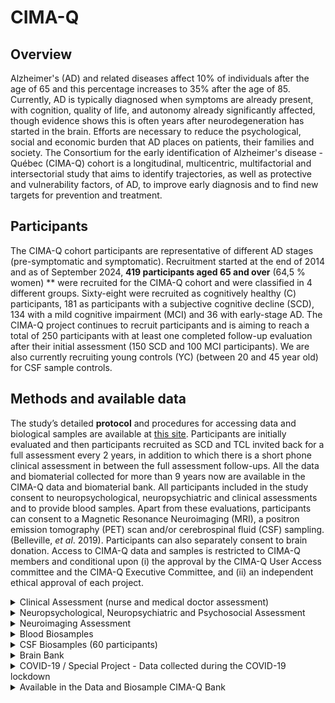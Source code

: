 # CIMA-Q
## Overview
Alzheimer's (AD) and related diseases affect 10% of individuals after the age of 65 and this percentage increases to 35% after the age of 85. Currently, AD is typically diagnosed when symptoms are already present, with cognition, quality of life, and autonomy already significantly affected, though evidence shows this is often years after neurodegeneration has started in the brain. Efforts are necessary to reduce the psychological, social and economic burden that AD places on patients, their families and society. The Consortium for the early identification of Alzheimer's disease - Québec (CIMA-Q) cohort is a longitudinal, multicentric, multifactorial and intersectorial study that aims to identify trajectories, as well as protective and vulnerability factors, of AD, to improve early diagnosis and to find new targets for prevention and treatment.

## Participants
The CIMA-Q cohort participants are representative of different AD stages (pre-symptomatic and symptomatic). Recruitment started at the end of 2014 and as of September 2024, **419 participants aged 65 and over** (64,5 % women) ** were recruited for the CIMA-Q cohort and were classified in 4 different groups. Sixty-eight were recruited as cognitively healthy (C) participants, 181 as participants with a subjective cognitive decline (SCD), 134 with a mild cognitive impairment (MCI) and 36 with early-stage AD. The CIMA-Q project continues to recruit participants and is aiming to reach a total of 250 participants with at least one completed follow-up evaluation after their initial assessment (150 SCD and 100 MCI participants). We are also currently recruiting young controls (YC) (between 20 and 45 year old) for CSF sample controls.

## Methods and available data
The study’s detailed **protocol** and procedures for accessing data and biological samples are available at  [this site](http://www.cima-q.ca/en/data-cima-q/). Participants are initially evaluated and then participants recruited as SCD and TCL invited back for a full assessment every 2 years, in addition to which there is a short phone clinical assessment in between the full assessment follow-ups. All the data and biomaterial collected for more than 9 years now are available in the CIMA-Q data and biomaterial bank. All participants included in the study consent to neuropsychological, neuropsychiatric and clinical assessments and to provide blood samples. Apart from these evaluations, participants can consent to a Magnetic Resonance Neuroimaging (MRI), a positron emission tomography (PET) scan and/or cerebrospinal fluid (CSF) sampling. (Belleville, *et al*. 2019). Participants can also separately consent to brain donation.
Access to CIMA-Q data and samples is restricted to CIMA-Q members and conditional upon (i) the approval by the CIMA-Q User Access committee and the CIMA-Q Executive Committee, and (ii) an independent ethical approval of each project.

<details>
  <summary>Clinical Assessment (nurse and medical doctor assessment)</summary>

## Clinical Assessment (nurse and medical doctor assessment)
### Socio-Demographic Information
Nationality, marital status, language, living arrangements, social support network, income, level of education, occupation, retirement, volunteering and types of activities practiced, social activities, etc.

### COGNITION
1. MoCA (Montreal Cognitive Assessment)
2. Telephone-Mini Mental State Examination (T-MMSE)
3. Logical Memory test from the Wechsler Memory Scale (short story, immediate and delayed recall)
4. Cognitive complaint question (Jessen)
5. Clinical diagnosis

### Cognitive Reserve
1. Cognitive reserve questionnaire (Bartrés score)
2. Questions on bilingualism

### Functional Abilities
1. Alzheimer’s disease cooperative study (ADCS) – Activities of Daily Living questionnaire
2. Physical self-maintenance scale (PSMS)
3. Score – Clinical Dementia Rating (CDR)

### Nutrition
1. Mini Nutritional Assessment® (MNA)

### Gender Identity
1. Question on gender identity

### Psychiatric Symptoms
1.  PHQ-9 (Patient Health Questionnaire)
2. Mild Behavioral Impairment-Checklist (MBI-C)
3. Childhood Trauma Questionnaire-Short Form (CTQ-SF)
4. Life Events Checklist for DSM-5 (LEC-5)

### Chronic Pain
1. Chronic pain Self-Assessment

### Health Self-Assessment
1. Health and well-being survey (SF-36)
2. Health status and auto perception of health status

### Sleep
1. Chronic insomnia
2. Sleep apnea (+ Stop Bang)
3. REM sleep disorders

### Smell
1. Olfactory capacity test (UPSIT)

### Vital Signs and Physical Measurements
1. Resting state blood pressure
2. Orthostatic change
3. Anthropometric measures
4. Grip strength
5. Walking speed

### Medical History
1. Medical history
2. Family history of dementia
3. Alcohol and other drug use 
4. Tobacco use
5. History and evolution: cognitive complaint
6. Surgical history
7. Personal psychiatric history
8. Psychiatric history of the family
9. Allergies

### Neurological Examination
1. Level of consciousness
2. Cranial nerves
3. Nervous system
4. Cerebellar functions
5. Gait

### Evaluation Scales
1. Charlson Score
2. Hachinski Ischemic Scale
3. Fried frailty index

### Complete Physical Exam
*Including a blood test and a haematological profile*
1. Head and neck
2. Eyes
3. ENT
4. Lymph nodes
5. Lungs
6. Heart
7. Blood vessels
8. Abdomen
9. Muscular-skeletal
10. Skin and appendages

### Medication
1. List of current medication

### COVID-19
1. History of infection and vaccination

### Study Partner Questionnaires
1. Sociodemographic information on study partner: age, level of education and relation with the participant. 
2. Cognitive complaint question (Jessen)
3. Neuropsychiatric Inventory (NPI-Q)
4. Apathy Inventory
5. Questionnaire relating to activities of daily living (ADCS-PI)
6. Mild Behavioral Impairment Checklist (MBI-C)

</details>

<details>
  <summary>Neuropsychological, Neuropsychiatric and Psychosocial Assessment</summary>

## Neuropsychological, Neuropsychiatric and Psychosocial Assessment
### Episodic Memory
1. Rey Auditory Verbal Learning Task (RAVLT)
2. Face-Name memory test (associative episodic memory)
3. Memoria free and cued recall

### Prospective Memory
1. Envelope Task

### Semantic Perception
1. Object Decision test (BORB)

### Visual Discrimination
1. Visual Perception line orientation test (BORB)

### Executive Functions
1. Stroop-D-KEFS (4 conditions)
2. Trail making test A and B
3. Computerized Hayling task
4. Digit Symbol test (WAIS-III)
5. Alpha-span (short form)

### Language
1. Verbal fluency (category – animals)
2. Boston Naming Test
3. Vocabulary test (WAIS-III)

### Psychiatric Symptoms
1. Geriatric Depression Scale (GDS-30)
2. Geriatric Anxiety Inventory (GAI)
3. Apathy inventory 

### Cognitive Complaint
1. Cognitive Change Index (CCI)
2. Memory auto-administered questionnaire (QAM, short form)

### Psychosocial
1. Siegrist’s Questionnaire (effort-reward imbalance at work)
2. Karasek’s Questionnaire (Work related stress)

### Sleep
1. Insomnia Severity Index (ISI)
2. Epworth Sleepiness Scale
3. Sleep quality questionnaire

### Dementia Literacy
1. Knowledge about Alzheimer’s disease (ADKS)
2. Dementia Attitude Scale (DAS)
3. Perception Regarding Investigational Screening for Memory in Primary Care (PRISM)

### Expertise
1. Mobile Device Proficiency
2. Technology experience profile

</details>

<details>
  <summary>Neuroimaging Assessment</summary>

## Neuroimaging Assessment
### MRI
1.  ANATOMICAL: 3DT1w
2.  PATHOLOGICAL: PD and T2w
3.  VASCULAR: FLAIR and T2*
4.  CONNECTIVITY / FUNCTIONAL
    - 30-direction DTI
    - Resting state BOLD
    - Task related activation

</details>

<details>
  <summary>Blood Biosamples</summary>

## Blood Biosamples
1. Plasma
2. Serum
3. Red blood cells
4. PBMCs / iPSC / Neuron-stem cells
5. DNA / Buffy coat
6. RNA

### Results:
1.  Adiponectine (2)
2.  IGFBP2 (2)
3.  p-Tau 181 / p-Tau 231/ p-Tau 217 (1)
4.  2. Apo E genotype (5)

### Blood Test Results:
1.  Hemoglobin A1c
2.  Total Cholesterol
3.  Triglycerides
4.  HDL-Cholesterol
5.  LDL-Cholesterol
6.  TSH
7.  B12 Vitamin
8.  Urea
9.  Serum Folate/ folic acid
10. Alkaline Phosphatase
11. Serum alanine aminotranferase (ALT)
12. Serum aspartate aminotransferase (AST)
13.  ALT/AST ratio
14. C-Reactive protein (CRP)/Ultra-sensitive CRP
15. Calcium
16. Creatinine
17. Estimate DFG/DFGe/New TFGe
18. Fasting Glucose
19. Sodium
20. Potassium
21. Chlorine/Chlorides
22. GB/WBC
23. GB/WBC
24. GR/RBC/Erythro
25. Hb/HGB
26. Hte/Ht/HCT
27. VGM/MCV
28. TGMH/MCH
29. CCMH/CGMH/MCHC
30. DVE/RDW
31. P1t/PLAT/PLAQ
32. VPM
33. Neu  ab/NE#Neutrophils
34. LYM ab/LY#Lymphocytes
35. Mon ab/LY#Monocytes
36. Eos ab/EO#Esinophils
37. Baso ab/BA#Basophils

</details>

<details>
  <summary>CSF Biosamples (60 participants)</summary>

## CSF Biosamples (60 participants)
### Results:
1.  Amyloid Beta 38
2.  Amyloid Beta 40
3.  Amyloid Beta 42
4.  Total Tau 

</details>

<details>
  <summary>Brain Bank</summary>

## Brain Bank
### 6 Brains
### Planned Neuropathological Evaluation:
1. Thal phase of amyloid-beta deposits
2. Braak Scale of neurofibrillary degeneration and Tau
3. CERAD score for neuritic plaques
4. Detailed vascular pathology
5. Braak Scale (alpha-synuclein/Lewy bodies)
6. Protein Transactive Response DNA-binding protein-43 (including LATE)
7. Diagnosis

</details>

<details>
  <summary>COVID-19 / Special Project - Data collected during the COVID-19 lockdown</summary>

## COVID-19 / Special Project - *Data collected during the COVID-19 lockdown*
CIMA-Q participants were interviewed during the first lockdown regarding health parameters suspected to be affected by the lockdown and all the sanitary measures during the COVID-19 pandemic. 

1. Socio-demographic information
2. T-MMSE
3. COVID-19 restrictions
4. COVID-19 virus
5. Social distancing
6. Social network
7. Changes in sleep routine
8. Sleep habits
9. Insomnia Severity Index (ISI)
10. Physical activity
11. Geriatric Anxiety Inventory (GAI)
12. Problems and symptoms related to the pandemic
13. Auto-perception of health
14. Geriatric Depression Scale (GDS-30)
15. Cognitive/ Memory complaint question (Jessen)
16. Short auto administered memory questionnaire (QAM)
17. Pain Self-Assessment Questionnaire (short form)
18. Alcohol and drug use

</details>

<details>
  <summary>Available in the Data and Biosample CIMA-Q Bank</summary>

## Available in the Data and Biosample CIMA-Q Bank
### As of September 2024 
- COHORT:  419 participants / Woman: 64.5%

### Full Assessment: *Clinical, Neuropsychology and neuropsychiatry evaluations + Blood samples*

- Number of full assessments: 921
- Number of participants with a full assessment at different timepoints:
  - Initial assessment: 419 (+248 MRI)
  - 2-year follow-up: 190 (+114 MRI)
  - 4-year follow-up: 140(+59 MRI)
  - 6-year follow-up: 118 (+64 MRI)
  - 8-year follow-up: 54 (+26 MRI)

#### Participants who came back for **at least 1 complete follow-up** after their initial evaluation: 223

- Number of follow-up assessments by participants:
  - Participants with only 1 follow-up evaluation: 78
  - Participants with only 2 follow-up evaluations: 56
  - Participants with only 3 follow-up evaluations: 49
  - Participants with 4 follow-up evaluations: 40

### Neuroimaging
- Total MRI: 511

- Participants with at least 1 MRI: 284
  - Participants with only 1 MRI: 154
  - Participants with only 2 MRIs: 74
  - Participants with only 3 MRIs: 23
  - Participants with only 4 MRIs: 25
  - Participants with 5 MRIs: 8

</details>
